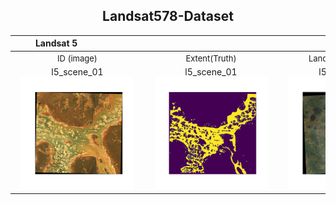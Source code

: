## <center>**Landsat578-Dataset**</center> 

|<div style="width: 100pt">**Landsat 5**||||  
|--|--|--|--|      
|<font size=2> <div style="width: 150pt"> <div align=center>ID (image)</font>|<div style="width: 150pt"> <div align=center> <font size=2>Extent(Truth)</font>|<div style="width: 150pt"> <div align=center> <font size=2>Landsat ID (image)</font>|<div style="width: 150pt"> <div align=center> <font size=2>Extent(Truth)</font>|
|<div align=center> l5_scene_01 <img width="180" height="180" src='../figures/dataset/l5_scene_01.png'/></div>|<div align=center> l5_scene_01 <img width="180" height="180" src='../figures/dataset/l5_scene_01_truth.png'/></div>|<div align=center> l5_scene_02 <img width="180" height="180" src='../figures/dataset/l5_scene_02.png'/></div>|<div align=center> l5_scene_02_truth <img width="180" height="180" src='../figures/dataset/l5_scene_02_truth.png'/></div>|  


